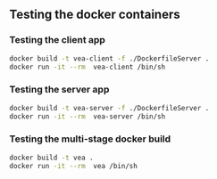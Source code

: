 ## Testing the docker containers


### Testing the client app

```sh
docker build -t vea-client -f ./DockerfileServer .
docker run -it --rm  vea-client /bin/sh
```

### Testing the server app

```sh
docker build -t vea-server -f ./DockerfileServer .
docker run -it --rm  vea-server /bin/sh
```

### Testing the multi-stage docker build

```sh
docker build -t vea .
docker run -it --rm  vea /bin/sh
```
